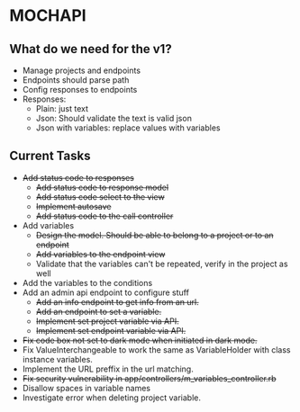 # MOCHAPI

## What do we need for the v1?

- Manage projects and endpoints
- Endpoints should parse path
- Config responses to endpoints
- Responses:
  - Plain: just text
  - Json: Should validate the text is valid json
  - Json with variables: replace values with variables


## Current Tasks
  
- ~~Add status code to responses~~
  - ~~Add status code to response model~~
  - ~~Add status code select to the view~~
  - ~~Implement autosave~~
  - ~~Add status code to the call controller~~
- Add variables
  - ~~Design the model. Should be able to belong to a project or to an endpoint~~
  - ~~Add variables to the endpoint view~~
  - Validate that the variables can't be repeated, verify in the project as well
- Add the variables to the conditions
- Add an admin api endpoint to configure stuff
  - ~~Add an info endpoint to get info from an url.~~
  - ~~Add an endpoint to set a variable.~~
  - ~~Implement set project variable via API.~~
  - ~~Implement set endpoint variable via API.~~
- ~~Fix code box not set to dark mode when initiated in dark mode.~~
- Fix ValueInterchangeable to work the same as VariableHolder with class instance variables.
- Implement the URL preffix in the url matching.
- ~~Fix security vulnerability in app/controllers/m_variables_controller.rb~~
- Disallow spaces in variable names
- Investigate error when deleting project variable.